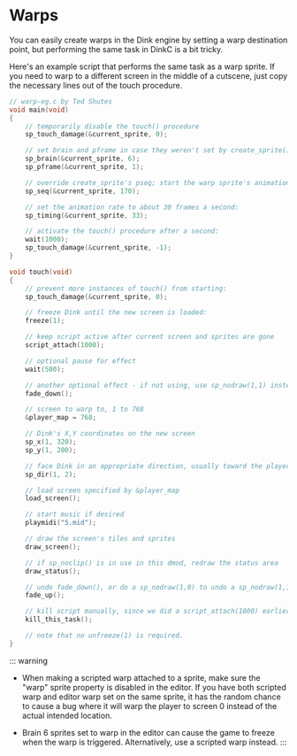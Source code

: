 # Warps

You can easily create warps in the Dink engine by setting a warp destination point, but performing the same task in DinkC is a bit tricky.

Here's an example script that performs the same task as a warp sprite. If you need to warp to a different screen in the middle of a cutscene, just copy the necessary lines out of the touch procedure.

```c
// warp-eg.c by Ted Shutes
void main(void)
{
    // temporarily disable the touch() procedure
    sp_touch_damage(&current_sprite, 0);

    // set brain and pframe in case they weren't set by create_sprite():
    sp_brain(&current_sprite, 6);
    sp_pframe(&current_sprite, 1);

    // override create_sprite's pseq; start the warp sprite's animation:
    sp_seq(&current_sprite, 170);

    // set the animation rate to about 30 frames a second:
    sp_timing(&current_sprite, 33);

    // activate the touch() procedure after a second:
    wait(1000);
    sp_touch_damage(&current_sprite, -1);
}

void touch(void)
{
    // prevent more instances of touch() from starting:
    sp_touch_damage(&current_sprite, 0);

    // freeze Dink until the new screen is loaded:
    freeze(1);

    // keep script active after current screen and sprites are gone
    script_attach(1000);

    // optional pause for effect
    wait(500);

    // another optional effect - if not using, use sp_nodraw(1,1) instead
    fade_down();

    // screen to warp to, 1 to 768
    &player_map = 768;

    // Dink's X,Y coordinates on the new screen
    sp_x(1, 320);
    sp_y(1, 200);

    // face Dink in an appropriate direction, usually toward the player
    sp_dir(1, 2);

    // load screen specified by &player_map
    load_screen();

    // start music if desired
    playmidi("5.mid");

    // draw the screen's tiles and sprites
    draw_screen();

    // if sp_noclip() is in use in this dmod, redraw the status area
    draw_status();

    // undo fade_down(), or do a sp_nodraw(1,0) to undo a sp_nodraw(1,1)
    fade_up();

    // kill script manually, since we did a script_attach(1000) earlier
    kill_this_task();

    // note that no unfreeze(1) is required.
}
```

::: warning
- When making a scripted warp attached to a sprite, make sure the "warp" sprite property is disabled in the editor. If you have both scripted warp and editor warp set on the same sprite, it has the random chance to cause a bug where it will warp the player to screen 0 instead of the actual intended location.

- Brain 6 sprites set to warp in the editor can cause the game to freeze when the warp is triggered. Alternatively, use a scripted warp instead.
:::
